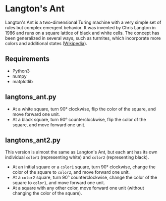 # Langton's Ant

Langton's Ant is a two-dimensional Turing machine with a very simple set of rules but complex emergent behavior. It was invented by Chris Langton in 1986 and runs on a square lattice of black and white cells. The concept has been generalized in several ways, such as turmites, which incorporate more colors and additional states ([Wikipedia](https://en.wikipedia.org/wiki/Langton%27s_ant)).

## Requirements

- Python3
- numpy
- matplotlib

## langtons_ant.py

- At a white square, turn 90° clockwise, flip the color of the square, and move forward one unit.
- At a black square, turn 90° counterclockwise, flip the color of the square, and move forward one unit.

## langtons_ant2.py

This version is almost the same as Langton's Ant, but each ant has its own individual `color1` (representing white) and `color2` (representing black).

- At an initial square or a `color1` square, turn 90° clockwise, change the color of the square to `color2`, and move forward one unit.
- At a `color2` square, turn 90° counterclockwise, change the color of the square to `color1`, and move forward one unit.
- At a square with any other color, move forward one unit (without changing the color of the square).
